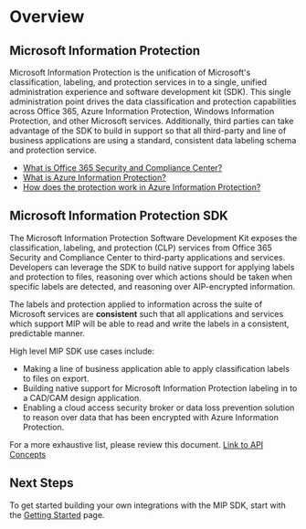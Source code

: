# Overview

## Microsoft Information Protection

Microsoft Information Protection is the unification of Microsoft's classification, labeling, and protection services in to a single, unified administration experience and software development kit (SDK). This single administration point drives the data classification and protection capabilities across Office 365, Azure Information Protection, Windows Information Protection, and other Microsoft services. Additionally, third parties can take advantage of the SDK to build in support so that all third-party and line of business applications are using a standard, consistent data labeling schema and protection service.

* [What is Office 365 Security and Compliance Center?](https://support.office.com/en-us/article/overview-of-security-and-compliance-in-office-365-dcb83b2c-ac66-4ced-925d-50eb9698a0b2?redirectSourcePath=%252farticle%252f7fe448f7-49bd-4d3e-919d-0a6d1cf675bb&ui=en-US&rs=en-US&ad=US)
* [What is Azure Information Protection?](https://docs.microsoft.com/en-us/azure/information-protection/understand-explore/what-is-information-protection)
* [How does the protection work in Azure Information Protection?](https://docs.microsoft.com/en-us/azure/information-protection/understand-explore/what-is-information-protection#how-data-is-protected)

## Microsoft Information Protection SDK

The Microsoft Information Protection Software Development Kit exposes the classification, labeling, and protection (CLP) services from Office 365 Security and Compliance Center to third-party applications and services. Developers can leverage the SDK to build native support for applying labels and protection to files, reasoning over which actions should be taken when specific labels are detected, and reasoning over AIP-encrypted information.

The labels and protection applied to information across the suite of Microsoft services are **consistent** such that all applications and services which support MIP will be able to read and write the labels in a consistent, predictable manner.

High level MIP SDK use cases include:

* Making a line of business application able to apply classification labels to files on export.
* Building native support for Microsoft Information Protection labeling in to a CAD/CAM design application.
* Enabling a cloud access security broker or data loss prevention solution to reason over data that has been encrypted with Azure Information Protection.

For a more exhaustive list, please review this document. [Link to API Concepts]()

## Next Steps

To get started building your own integrations with the MIP SDK, start with the [Getting Started]() page.
